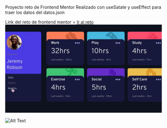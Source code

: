 Proyecto reto de Frontend Mentor
Realizado con useSatate y useEffect para traer los datos del datos.json

Link del reto de frontend mentor = [Ir al reto](https://www.frontendmentor.io/challenges/time-tracking-dashboard-UIQ7167Jw)
![Alt Text](./demo.gif)

![Alt Text](./demo-movil.gif)
